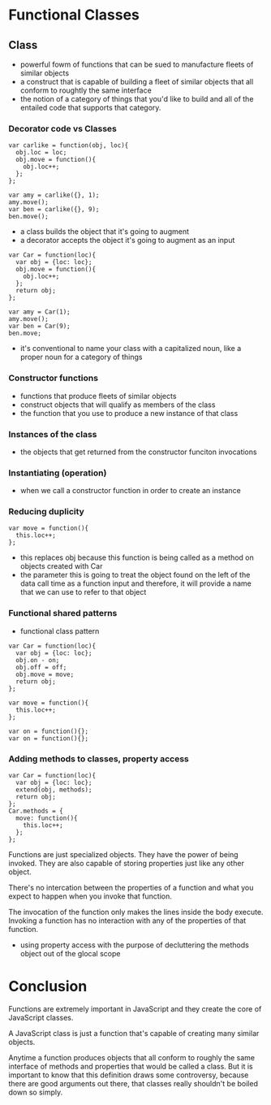 # Functional Classes

## Class
- powerful fowm of functions that can be sued to manufacture fleets of similar objects
- a construct that is capable of building a fleet of similar objects that all conform to roughtly the same interface
- the notion of a category of things that you'd like to build and all of the entailed code that supports that category.


### Decorator code vs Classes
```
var carlike = function(obj, loc){
  obj.loc = loc;
  obj.move = function(){
    obj.loc++;
  };
};

var amy = carlike({}, 1);
amy.move();
var ben = carlike({}, 9);
ben.move();
```

- a class builds the object that it's going to augment
- a decorator accepts the object it's going to augment as an input

```
var Car = function(loc){
  var obj = {loc: loc};
  obj.move = function(){
    obj.loc++;
  };
  return obj;
};

var amy = Car(1);
amy.move();
var ben = Car(9);
ben.move;
```

- it's conventional to name your class with a capitalized noun, like a proper noun for a category of things

### Constructor functions
- functions that produce fleets of similar objects
- construct objects that will qualify as members of the class
- the function that you use to produce a new instance of that class

### Instances of the class
- the objects that get returned from the constructor funciton invocations

### Instantiating (operation)
- when we call a constructor function in order to create an instance

### Reducing duplicity
```
var move = function(){
  this.loc++;
};
```
- this replaces obj because this function is being called as a method on objects created with Car
- the parameter this is going to treat the object found on the left of the data call time as a function input and therefore, it will provide a name that we can use to refer to that object

### Functional shared patterns
- functional class pattern
```
var Car = function(loc){
  var obj = {loc: loc};
  obj.on - on;
  obj.off = off;
  obj.move = move;
  return obj;
};

var move = function(){
  this.loc++;
};

var on = function(){};
var on = function(){};
```

### Adding methods to classes, property access
```
var Car = function(loc){
  var obj = {loc: loc};
  extend(obj, methods);
  return obj;
};
Car.methods = {
  move: function(){
    this.loc++;
  };
};
```

Functions are just specialized objects.
They have the power of being invoked.
They are also capable of storing properties just like any other object.

There's no intercation between the properties of a function and what you expect to happen when you invoke that function.

The invocation of the function only makes the lines inside the body execute. Invoking a function has no interaction with any of the properties of that function. 

- using property access with the purpose of decluttering the methods object out of the glocal scope

# Conclusion
Functions are extremely important in JavaScript and they create the core of JavaScript classes. 

A JavaScript class is just a function that's capable of creating many similar objects. 

Anytime a function produces objects that all conform to roughly the same interface of methods and properties that would be called a class. But it is important to know that this definition draws some controversy, because there are good arguments out there, that classes really shouldn't be boiled down so simply.
